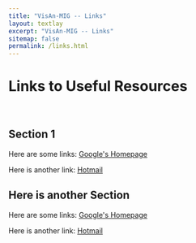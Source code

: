 ```yaml
---
title: "VisAn-MIG -- Links"
layout: textlay
excerpt: "VisAn-MIG -- Links"
sitemap: false
permalink: /links.html
---
```


# Links to Useful Resources

<br>

## Section 1

Here are some links: [Google's Homepage](https://www.google.com)

Here is another link: [Hotmail](https://hotmail.com)

## Here is another Section

Here are some links: [Google's Homepage](https://www.google.com)

Here is another link: [Hotmail](https://hotmail.com)

<br>
<br>
<br>
